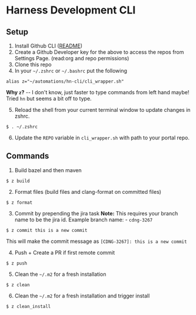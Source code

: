 # Harness Development CLI

## Setup

1. Install Github CLI ([README](https://github.com/cli/cli#installation))
2. Create a Github Developer key for the above to access the repos from Settings Page. (read:org and repo permissions)
3. Clone this repo
4. In your `~/.zshrc` or `~/.bashrc` put the following
```
alias z="~/automations/hn-cli/cli_wrapper.sh"
```
**Why `z`?** -- I don't know, just faster to type commands from left hand maybe! Tried `hn` but seems a bit off to type.

5. Reload the shell from your current terminal window to update changes in zshrc.
```
$ . ~/.zshrc
```
6. Update the `REPO` variable in `cli_wrapper.sh` with path to your portal repo.

## Commands

1. Build bazel and then maven
```
$ z build
```
2. Format files (build files and clang-format on committed files)
```
$ z format
```
3. Commit by prepending the jira task
**Note:** This requires your branch name to be the jira id. Example branch name: - `cdng-3267`
```
$ z commit this is a new commit
```
This will make the commit message as `[CDNG-3267]: this is a new commit`

4. Push + Create a PR if first remote commit
```
$ z push
```
5. Clean the `~/.m2` for a fresh installation
```
$ z clean
```
6. Clean the `~/.m2` for a fresh installation and trigger install
```
$ z clean_install
```